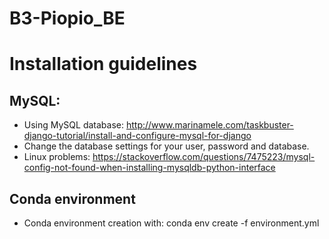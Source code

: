 # B3-Piopio_BE

# Installation guidelines
## MySQL:

- Using MySQL database: http://www.marinamele.com/taskbuster-django-tutorial/install-and-configure-mysql-for-django
- Change the database settings for your user, password and database.
- Linux problems: https://stackoverflow.com/questions/7475223/mysql-config-not-found-when-installing-mysqldb-python-interface

## Conda environment
- Conda environment creation with: conda env create -f environment.yml
